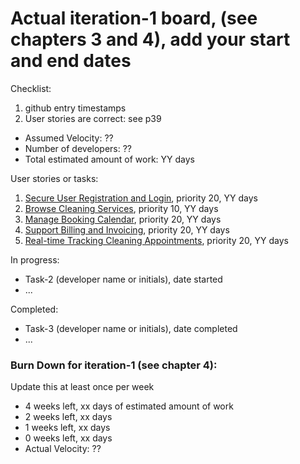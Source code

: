 # Actual iteration-1 board, (see chapters 3 and 4), add your start and end dates 

Checklist: 
1. github entry timestamps
2. User stories are correct: see p39

* Assumed Velocity: ?? 
* Number of developers: ??
* Total estimated amount of work: YY days

User stories or tasks: 
1. [Secure User Registration and Login](./user_stories/user_story_secure_user_regisstration.md), priority 20, YY days
2. [Browse Cleaning Services](./user_stories/user_story_manage_booking_calendar.md), priority 10, YY days
3. [Manage Booking Calendar](./user_stories/user_story_manage_booking_calendar.md), priority 20, YY days
4. [Support Billing and Invoicing](./user_stories/user_story_billing_and_invoicing.md), priority 20, YY days
5. [Real-time Tracking Cleaning Appointments](./user_stories/user_story_billing_and_invoicing.md), priority 20, YY days


In progress:
* Task-2 (developer name or initials), date started
* ...

Completed:
* Task-3 (developer name or initials), date completed
* ...

### Burn Down for iteration-1 (see chapter 4):
Update this at least once per week
* 4 weeks left, xx days of estimated amount of work 
* 2 weeks left, xx days
* 1 weeks left, xx days
* 0 weeks left, xx days
* Actual Velocity: ?? 